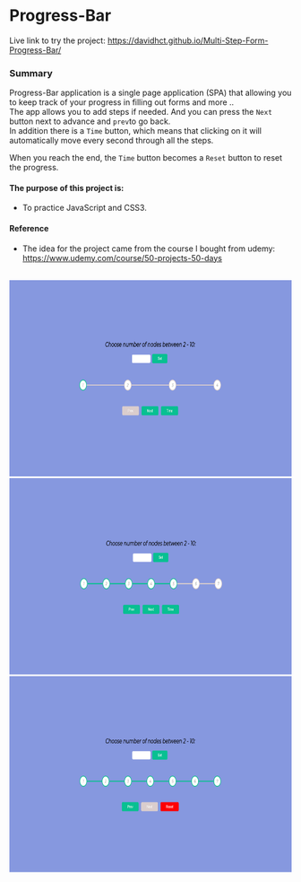 # Progress-Bar

Live link to try the project: https://davidhct.github.io/Multi-Step-Form-Progress-Bar/

### Summary

Progress-Bar application is a single page application (SPA) that allowing you to keep track of your progress in filling out forms and more .. <br>
The app allows you to add steps if needed.
And you can press the `Next` button next to advance and `prev`to go back.<br>
In addition there is a `Time` button, which means that clicking on it will automatically move every second through all the steps.

When you reach the end, the `Time` button becomes a `Reset` button to reset the progress.<br>

#### The purpose of this project is:

- To practice JavaScript and CSS3.

#### Reference

- The idea for the project came from the course I bought from udemy: https://www.udemy.com/course/50-projects-50-days <br><br>

<kbd><img src="/demo images/img_1.png" width="630" height="350"></kbd>
<kbd><img src="/demo images/img_2.png" width="630" height="350"></kbd>
<kbd><img src="/demo images/img_3.png" width="630" height="350"></kbd>
